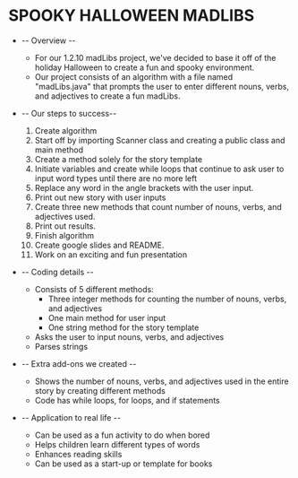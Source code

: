 # SPOOKY HALLOWEEN MADLIBS
* -- Overview --
     * For our 1.2.10 madLibs project, we've decided to base it off of the holiday Halloween to create a fun and spooky environment.
     * Our project consists of an algorithm with a file named "madLibs.java" that prompts the user to enter different nouns, verbs, and adjectives to create a fun madLibs.
 
* -- Our steps to success--
     1. Create algorithm
     2. Start off by importing Scanner class and creating a public class and main method
     3. Create a method solely for the story template
     4. Initiate variables and create while loops that continue to ask user to input word types until there are no more left
     5. Replace any word in the angle brackets with the user input.
     6. Print out new story with user inputs
     7. Create three new methods that count number of nouns, verbs, and adjectives used.
     8. Print out results.
     9. Finish algorithm
     10. Create google slides and README.
     11. Work on an exciting and fun presentation
        
* -- Coding details --
     * Consists of 5 different methods:
        * Three integer methods for counting the number of nouns, verbs, and adjectives
        * One main method for user input
        * One string method for the story template
     * Asks the user to input nouns, verbs, and adjectives
     * Parses strings
* -- Extra add-ons we created --
     * Shows the number of nouns, verbs, and adjectives used in the entire story by creating different methods
     * Code has while loops, for loops, and if statements
* -- Application to real life --
     * Can be used as a fun activity to do when bored
     * Helps children learn different types of words
     * Enhances reading skills
     * Can be used as a start-up or template for books
  
